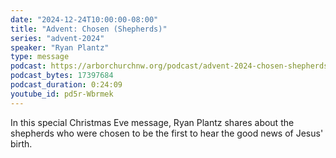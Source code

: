 ```yaml
---
date: "2024-12-24T10:00:00-08:00"
title: "Advent: Chosen (Shepherds)"
series: "advent-2024"
speaker: "Ryan Plantz"
type: message
podcast: https://arborchurchnw.org/podcast/advent-2024-chosen-shepherds.mp3
podcast_bytes: 17397684
podcast_duration: 0:24:09
youtube_id: pd5r-Wbrmek
---
```


In this special Christmas Eve message, Ryan Plantz shares about the shepherds who were chosen to be the first to hear
the good news of Jesus' birth.

